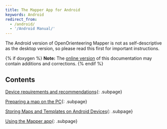 ```yaml
---
title: The Mapper App for Android
keywords: Android
redirect_from: 
  - /android/
  - '/Android Manual/'
---
```


The Android version of OpenOrienteering Mapper is not as self-descriptive as
the desktop version, so please read this first for important instructions.
 
{% if doxygen %}
**Note:** The [online version](http://www.openorienteering.org/mapper-manual/android/) of this documentation may contain additions and corrections.
{% endif %}


Contents
--------

[Device requirements and recommendations](android-requirements.md){: .subpage}
												  
[Preparing a map on the PC](android-pc.md){: .subpage}
                                                 
[Storing Maps and Templates on Android Devices](android-storage.md){: .subpage}

[Using the Mapper app](android-app.md){: .subpage}

